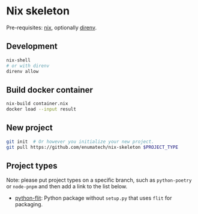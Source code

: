 # Nix skeleton

Pre-requisites: [nix](https://nixos.org/nix/), optionally [direnv](https://direnv.net/).

## Development
```bash
nix-shell
# or with direnv
direnv allow
```

## Build docker container
```bash
nix-build container.nix
docker load --input result
```

## New project
```bash
git init  # Or however you initialize your new project.
git pull https://github.com/enumatech/nix-skeleton $PROJECT_TYPE
```

## Project types

Note: please put project types on a specific branch, such as `python-poetry`
or `node-pnpm` and then add a link to the list below.

- [python-flit](https://github.com/enumatech/nix-skeleton/tree/python-flit):
  Python package without `setup.py` that uses `flit` for packaging.
